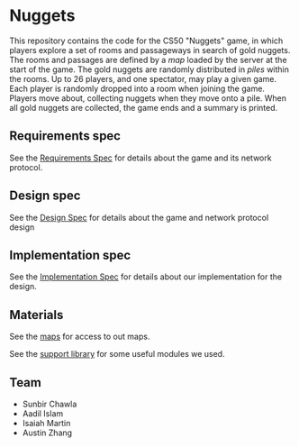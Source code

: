 # Nuggets

This repository contains the code for the CS50 "Nuggets" game, in which players explore a set of rooms and passageways in search of gold nuggets.
The rooms and passages are defined by a *map* loaded by the server at the start of the game.
The gold nuggets are randomly distributed in *piles* within the rooms.
Up to 26 players, and one spectator, may play a given game.
Each player is randomly dropped into a room when joining the game.
Players move about, collecting nuggets when they move onto a pile.
When all gold nuggets are collected, the game ends and a summary is printed.

## Requirements spec

See the [Requirements Spec](REQUIREMENTS.md) for details about the game and its network protocol.

## Design spec

See the [Design Spec](DESIGN.md) for details about the game and network protocol design

## Implementation spec

See the [Implementation Spec](IMPLEMENTATION.md) for details about our implementation for the design.

## Materials 

See the [maps](maps/README.md) for access to out maps.

See the [support library](support/README.md) for some useful modules we used.

## Team

* Sunbir Chawla
* Aadil Islam
* Isaiah Martin
* Austin Zhang
